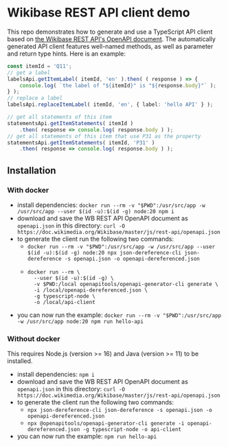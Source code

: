 # Wikibase REST API client demo

This repo demonstrates how to generate and use a TypeScript API client based on [the Wikibase REST API's OpenAPI document](https://doc.wikimedia.org/Wikibase/master/js/rest-api/). The automatically generated API client features well-named methods, as well as parameter and return type hints. Here is an example:
```typescript
const itemId = 'Q11';
// get a label
labelsApi.getItemLabel( itemId, 'en' ).then( ( response ) => {
    console.log( `the label of "${itemId}" is "${response.body}"` );
} );
// replace a label
labelsApi.replaceItemLabel( itemId, 'en', { label: 'hello API' } );

// get all statements of this item
statementsApi.getItemStatements( itemId )
    .then( response => console.log( response.body ) );
// get all statements of this item that use P31 as the property
statementsApi.getItemStatements( itemId, 'P31' )
    .then( response => console.log( response.body ) );
```

## Installation

### With docker
* install dependencies: `docker run --rm -v "$PWD":/usr/src/app -w /usr/src/app --user $(id -u):$(id -g) node:20 npm i`
* download and save the WB REST API OpenAPI document as `openapi.json` in this directory: `curl -O https://doc.wikimedia.org/Wikibase/master/js/rest-api/openapi.json`
* to generate the client run the following two commands:
  * `docker run --rm -v "$PWD":/usr/src/app -w /usr/src/app --user $(id -u):$(id -g) node:20 npx json-dereference-cli json-dereference -s openapi.json -o openapi-dereferenced.json`
  * ```
    docker run --rm \
      --user $(id -u):$(id -g) \
      -v $PWD:/local openapitools/openapi-generator-cli generate \
      -i /local/openapi-dereferenced.json \
      -g typescript-node \
      -o /local/api-client
    ```
* you can now run the example: `docker run --rm -v "$PWD":/usr/src/app -w /usr/src/app node:20 npm run hello-api`

### Without docker
This requires Node.js (version >= 16) and Java (version >= 11) to be installed.
* install dependencies: `npm i`
* download and save the WB REST API OpenAPI document as `openapi.json` in this directory: `curl -O https://doc.wikimedia.org/Wikibase/master/js/rest-api/openapi.json`
* to generate the client run the following two commands:
  * `npx json-dereference-cli json-dereference -s openapi.json -o openapi-dereferenced.json`
  * `npx @openapitools/openapi-generator-cli generate -i openapi-dereferenced.json -g typescript-node -o api-client`
* you can now run the example: `npm run hello-api`
